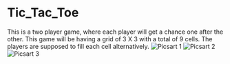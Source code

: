 # Tic_Tac_Toe
This is a two player game, where each player will get a chance one after the other. This game will be having a grid of 3 X 3 with a total of 9 cells. The players are supposed to fill each cell alternatively.
![Picsart 1](https://user-images.githubusercontent.com/112925756/188592071-575ebb3a-18ef-4f04-b9da-e9409d056e8b.jpg)
![Picsart 2](https://user-images.githubusercontent.com/112925756/188592368-8cd56309-b769-4b2d-8a07-54814dc602f7.jpg)
![Picsart 3](https://user-images.githubusercontent.com/112925756/188592674-6e1d7b94-1dbf-4bb0-b3fb-184c2b8249f6.jpg)
